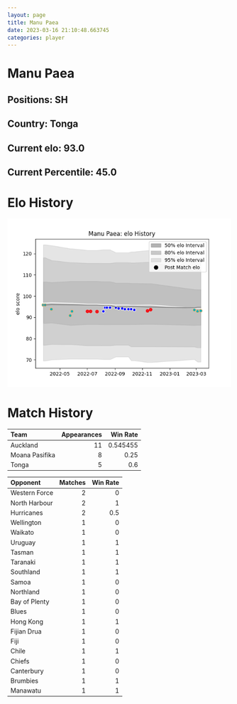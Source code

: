 ```yaml
---  
layout: page  
title: Manu Paea  
date: 2023-03-16 21:10:48.663745  
categories: player  
---
```

# Manu Paea

## Positions: SH

## Country: Tonga

## Current elo: 93.0

## Current Percentile: 45.0

# Elo History


![elo history](history_ManuPaea.png)
# Match History


| Team           |   Appearances |   Win Rate |
|:---------------|--------------:|-----------:|
| Auckland       |            11 |   0.545455 |
| Moana Pasifika |             8 |   0.25     |
| Tonga          |             5 |   0.6      |

| Opponent      |   Matches |   Win Rate |
|:--------------|----------:|-----------:|
| Western Force |         2 |        0   |
| North Harbour |         2 |        1   |
| Hurricanes    |         2 |        0.5 |
| Wellington    |         1 |        0   |
| Waikato       |         1 |        0   |
| Uruguay       |         1 |        1   |
| Tasman        |         1 |        1   |
| Taranaki      |         1 |        1   |
| Southland     |         1 |        1   |
| Samoa         |         1 |        0   |
| Northland     |         1 |        0   |
| Bay of Plenty |         1 |        0   |
| Blues         |         1 |        0   |
| Hong Kong     |         1 |        1   |
| Fijian Drua   |         1 |        0   |
| Fiji          |         1 |        0   |
| Chile         |         1 |        1   |
| Chiefs        |         1 |        0   |
| Canterbury    |         1 |        0   |
| Brumbies      |         1 |        1   |
| Manawatu      |         1 |        1   |